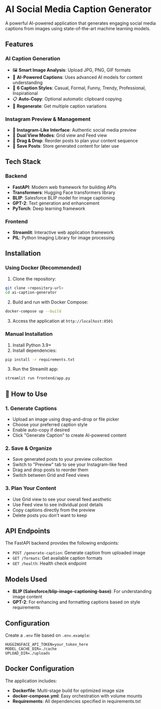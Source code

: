 # AI Social Media Caption Generator

A powerful AI-powered application that generates engaging social media captions from images using state-of-the-art machine learning models.

## Features

### **AI Caption Generation**
- 🖼️ **Smart Image Analysis**: Upload JPG, PNG, GIF formats
- 🤖 **AI-Powered Captions**: Uses advanced AI models for content understanding
- 🎨 **6 Caption Styles**: Casual, Formal, Funny, Trendy, Professional, Inspirational
- 📋 **Auto-Copy**: Optional automatic clipboard copying
- 🔄 **Regenerate**: Get multiple caption variations

### **Instagram Preview & Management**
- 📱 **Instagram-Like Interface**: Authentic social media preview
- 🎯 **Dual View Modes**: Grid view and Feed view
- 🔄 **Drag & Drop**: Reorder posts to plan your content sequence
- 💾 **Save Posts**: Store generated content for later use

## Tech Stack

### Backend
- **FastAPI**: Modern web framework for building APIs
- **Transformers**: Hugging Face transformers library
- **BLIP**: Salesforce BLIP model for image captioning
- **GPT-2**: Text generation and enhancement
- **PyTorch**: Deep learning framework

### Frontend
- **Streamlit**: Interactive web application framework
- **PIL**: Python Imaging Library for image processing

## Installation

### Using Docker (Recommended)

1. Clone the repository:
```bash
git clone <repository-url>
cd ai-caption-generator
```

2. Build and run with Docker Compose:
```bash
docker-compose up --build
```

3. Access the application at `http://localhost:8501`

### Manual Installation

1. Install Python 3.9+
2. Install dependencies:
```bash
pip install -r requirements.txt
```

3. Run the Streamlit app:
```bash
streamlit run frontend/app.py
```

## 🎯 How to Use

### **1. Generate Captions**
- Upload an image using drag-and-drop or file picker
- Choose your preferred caption style
- Enable auto-copy if desired
- Click "Generate Caption" to create AI-powered content

### **2. Save & Organize**
- Save generated posts to your preview collection
- Switch to "Preview" tab to see your Instagram-like feed
- Drag and drop posts to reorder them
- Switch between Grid and Feed views

### **3. Plan Your Content**
- Use Grid view to see your overall feed aesthetic
- Use Feed view to see individual post details
- Copy captions directly from the preview
- Delete posts you don't want to keep

## API Endpoints

The FastAPI backend provides the following endpoints:

- `POST /generate-caption`: Generate caption from uploaded image
- `GET /formats`: Get available caption formats
- `GET /health`: Health check endpoint

## Models Used

- **BLIP (Salesforce/blip-image-captioning-base)**: For understanding image content
- **GPT-2**: For enhancing and formatting captions based on style requirements

## Configuration

Create a `.env` file based on `.env.example`:

```env
HUGGINGFACE_API_TOKEN=your_token_here
MODEL_CACHE_DIR=./cache
UPLOAD_DIR=./uploads
```

## Docker Configuration

The application includes:
- **Dockerfile**: Multi-stage build for optimized image size
- **docker-compose.yml**: Easy orchestration with volume mounts
- **Requirements**: All dependencies specified in requirements.txt
